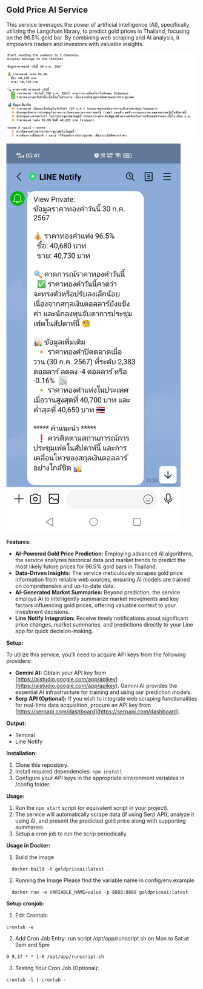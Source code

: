 ## Gold Price AI Service

This service leverages the power of artificial intelligence (AI), specifically utilizing the Langchain library, to predict gold prices in Thailand, focusing on the 96.5% gold bar. By combining web scraping and AI analysis, it empowers traders and investors with valuable insights.

![alt text](./images/goldprice-log.png)
![alt text](./images/gold-price-line-notification.jpg)

**Features:**

* **AI-Powered Gold Price Prediction:** Employing advanced AI algorithms, the service analyzes historical data and market trends to predict the most likely future prices for 96.5% gold bars in Thailand.
* **Data-Driven Insights:** The service meticulously scrapes gold price information from reliable web sources, ensuring AI models are trained on comprehensive and up-to-date data.
* **AI-Generated Market Summaries:** Beyond prediction, the service employs AI to intelligently summarize market movements and key factors influencing gold prices, offering valuable context to your investment decisions.
* **Line Notify Integration:** Receive timely notifications about significant price changes, market summaries, and predictions directly to your Line app for quick decision-making.

**Setup:**

To utilize this service, you'll need to acquire API keys from the following providers:

* **Gemini AI:** Obtain your API key from [https://aistudio.google.com/app/apikey](https://aistudio.google.com/app/apikey). Gemini AI provides the essential AI infrastructure for training and using our prediction models.
* **Serp API (Optional):** If you wish to integrate web scraping functionalities for real-time data acquisition, procure an API key from [https://serpapi.com/dashboard](https://serpapi.com/dashboard).

**Output:**
 - Teminal
 - Line Notify

**Installation:**

1. Clone this repository.
2. Install required dependencies: `npm install`
3. Configure your API keys in the appropriate environment variables in /config folder.

**Usage:**

1. Run the `npm start` script (or equivalent script in your project).
2. The service will automatically scrape data (if using Serp API), analyze it using AI, and present the predicted gold price along with supporting summaries.
3. Setup a cron job to run the scrip periodically.


**Usage in Docker:**
1. Build the image
```
  docker build -t goldpriceai:latest .
```

2. Running the Image
Please find the variable name in config/env.example
```
  docker run -e VARIABLE_NAME=value -p 8888:8888 goldpriceai:latest
```

**Setup cronjob:**
1. Edit Crontab:
```
crontab -e
```

2. Add Cron Job Entry: run script /opt/app/runscript.sh on Mon to Sat at 9am and 5pm

```
0 9,17 * * 1-6 /opt/app/runscript.sh
```

3. Testing Your Cron Job (Optional):
```
crontab -l | crontab -
```
